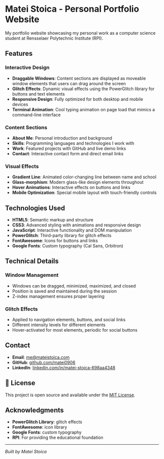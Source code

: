 # Matei Stoica - Personal Portfolio Website

My portfolio website showcasing my personal work as a computer science student at Rensselaer Polytechnic Institute (RPI).

##  Features

### Interactive Design
- **Draggable Windows**: Content sections are displayed as moveable window elements that users can drag around the screen
- **Glitch Effects**: Dynamic visual effects using the PowerGlitch library for buttons and text elements
- **Responsive Design**: Fully optimized for both desktop and mobile devices
- **Terminal Animation**: Cool typing animation on page load that mimics a command-line interface

### Content Sections
- **About Me**: Personal introduction and background
- **Skills**: Programming languages and technologies I work with
- **Work**: Featured projects with GitHub and live demo links
- **Contact**: Interactive contact form and direct email links

### Visual Effects
- **Gradient Line**: Animated color-changing line between name and school
- **Glass-morphism**: Modern glass-like design elements throughout
- **Hover Animations**: Interactive effects on buttons and links
- **Mobile Optimization**: Special mobile layout with touch-friendly controls

##  Technologies Used

- **HTML5**: Semantic markup and structure
- **CSS3**: Advanced styling with animations and responsive design
- **JavaScript**: Interactive functionality and DOM manipulation
- **PowerGlitch**: Third-party library for glitch effects
- **FontAwesome**: Icons for buttons and links
- **Google Fonts**: Custom typography (Cal Sans, Orbitron)

##  Technical Details

### Window Management
- Windows can be dragged, minimized, maximized, and closed
- Position is saved and maintained during the session
- Z-index management ensures proper layering

### Glitch Effects
- Applied to navigation elements, buttons, and social links
- Different intensity levels for different elements
- Hover-activated for most elements, periodic for social buttons

##  Contact

- **Email**: me@mateistoica.com
- **GitHub**: [github.com/matei0906](https://github.com/matei0906)
- **LinkedIn**: [linkedin.com/in/matei-stoica-698aa4348](https://www.linkedin.com/in/matei-stoica-698aa4348)

## 📄 License

This project is open source and available under the [MIT License](LICENSE).

##  Acknowledgments

- **PowerGlitch Library**: glitch effects
- **FontAwesome**: icon library
- **Google Fonts**: custom typography
- **RPI**: For providing the educational foundation

---


*Built by Matei Stoica*

